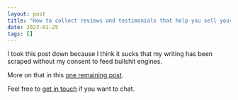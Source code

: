 ```yaml
---
layout: post
title: "How to collect reviews and testimonials that help you sell your thing"
date: 2023-01-25
tags: []
---
```


I took this post down because I think it sucks that my writing has been scraped without my consent to feed bullshit engines.

More on that in this [one remaining post](/my-final-blog-post).

Feel free to [get in touch](/contact) if you want to chat.
